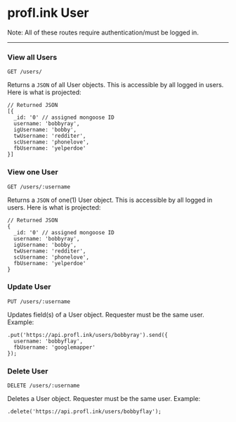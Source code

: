 # profl.ink User
Note: All of these routes require authentication/must be logged in.

---

### View all Users
`GET /users/`

Returns a `JSON` of all User objects. This is accessible by all logged in users. Here is what is projected:

```
// Returned JSON
[{
  _id: '0' // assigned mongoose ID
  username: 'bobbyray',
  igUsername: 'bobby',
  twUsername: 'redditer',
  scUsername: 'phonelove',
  fbUsername: 'yelperdoe'
}]
```

### View one User
`GET /users/:username`

Returns a `JSON` of one(1) User object. This is accessible by all logged in users. Here is what is projected:

```
// Returned JSON
{
  _id: '0' // assigned mongoose ID
  username: 'bobbyray',
  igUsername: 'bobby',
  twUsername: 'redditer',
  scUsername: 'phonelove',
  fbUsername: 'yelperdoe'
}
```

### Update User
`PUT /users/:username`

Updates field(s) of a User object. Requester must be the same user. Example:

```
.put('https://api.profl.ink/users/bobbyray').send({
  username: 'bobbyflay',
  fbUsername: 'googlemapper'
});

```

### Delete User
`DELETE /users/:username`

Deletes a User object. Requester must be the same user. Example:

```
.delete('https://api.profl.ink/users/bobbyflay');

```

